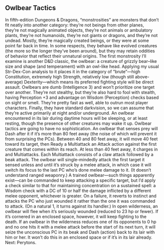 ## Owlbear Tactics

In fifth-edition Dungeons & Dragons, “monstrosities” are monsters that don’t fit neatly into another category: they’re not beings from other planes, they’re not magically animated objects, they’re not animals or ambulatory plants, they’re not humanoids, they’re not giants or dragons, and they’re not undead. Mostly, they’re magically created beings, or they were at some point far back in time. In some respects, they behave like evolved creatures (the more so the longer they’ve been around), but they may retain oddities of behavior that reflect their unnatural origins.
The first monstrosity I’ll examine is another D&D classic, the owlbear: a creature of grizzly bear–like size and shape (and temperament) with an owl-like head. Applying my usual Str-Dex-Con analysis to it places it in the category of “brute”—high Constitution, extremely high Strength, relatively low (though still above-average) Dexterity—which means its preferred fighting style will be direct assault. Owlbears are dumb (Intelligence 3) and won’t prioritize one target over another. They’re not stealthy, but they’re also hard to fool with stealth, having Perception +3 and advantage on Wisdom (Perception) checks based on sight or smell. They’re pretty fast as well, able to outrun most player characters. Finally, they have standard darkvision, so we can assume that they’re active primarily at night and/or underground. An owlbear encountered in its lair during daytime hours will be sleeping, or at least resting, though the presence of other creatures may wake it up.
Owlbear tactics are going to have no sophistication. An owlbear that senses prey will Dash after it if it’s more than 80 feet away (the noise of which will prevent it from surprising the PCs). Between 40 and 80 feet away, it will move 40 feet toward its target, then Ready a Multiattack an Attack action against the first creature that comes within its reach. At less than 40 feet away, it charges in and Multiattacks. Each Multiattack consists of a claw attack followed by a beak attack.
The owlbear will single-mindedly attack the first target it sensed unless and until it’s struck by a melee attack, in which case it will switch its focus to the last PC who’s done melee damage to it. (It doesn’t understand ranged weaponry.) A trained owlbear—such things apparently exist—can be commanded to keep attacking a specific target, but I’d apply a check similar to that for maintaining concentration on a sustained spell: a Wisdom check with a DC of 10 or half the damage inflicted by a different melee opponent, whichever is greater. On a failure, it reverts to instinct and attacks the PC who just wounded it rather than the one it was commanded to attack. (On a natural 1, it turns against its handler.)
In open wilderness, an owlbear will flee when it’s seriously wounded (reduced to 23 hp or fewer). If it’s cornered in an enclosed space, however, it will keep fighting to the death.
If an owlbear in the wilderness reduces one of its opponents to 0 hp and no one hits it with a melee attack before the start of its next turn, it will seize the unconscious PC in its beak and Dash (action) back to its lair with him or her. It won’t do this in an enclosed space or if it’s in its lair already.
Next: Perytons.
